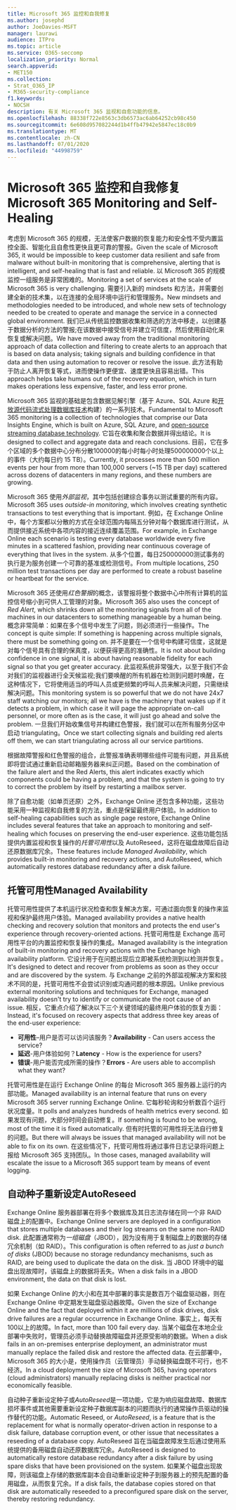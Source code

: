 ```yaml
---
title: Microsoft 365 监控和自我修复
ms.author: josephd
author: JoeDavies-MSFT
manager: laurawi
audience: ITPro
ms.topic: article
ms.service: O365-seccomp
localization_priority: Normal
search.appverid:
- MET150
ms.collection:
- Strat_O365_IP
- M365-security-compliance
f1.keywords:
- NOCSH
description: 有关 Microsoft 365 监视和自愈功能的信息。
ms.openlocfilehash: 88338f722e8563c3db6573ac6ab64252cb98c450
ms.sourcegitcommit: 6e608d957082244d1b4ffb47942e5847ec18c0b9
ms.translationtype: MT
ms.contentlocale: zh-CN
ms.lasthandoff: 07/01/2020
ms.locfileid: "44998759"
---
```

# <a name="microsoft-365-monitoring-and-self-healing"></a><span data-ttu-id="ab80d-103">Microsoft 365 监控和自我修复</span><span class="sxs-lookup"><span data-stu-id="ab80d-103">Microsoft 365 Monitoring and Self-Healing</span></span>

<span data-ttu-id="ab80d-104">考虑到 Microsoft 365 的规模，无法使客户数据的恢复能力和安全性不受内置监控全面、智能化且自愈性更快且更可靠的警报。</span><span class="sxs-lookup"><span data-stu-id="ab80d-104">Given the scale of Microsoft 365, it would be impossible to keep customer data resilient and safe from malware without built-in monitoring that is comprehensive, alerting that is intelligent, and self-healing that is fast and reliable.</span></span> <span data-ttu-id="ab80d-105">以 Microsoft 365 的规模监控一组服务是非常困难的。</span><span class="sxs-lookup"><span data-stu-id="ab80d-105">Monitoring a set of services at the scale of Microsoft 365 is very challenging.</span></span> <span data-ttu-id="ab80d-106">需要引入新的 mindsets 和方法，并需要创建全新的技术集，以在连接的全局环境中运行和管理服务。</span><span class="sxs-lookup"><span data-stu-id="ab80d-106">New mindsets and methodologies needed to be introduced, and whole new sets of technology needed to be created to operate and manage the service in a connected global environment.</span></span> <span data-ttu-id="ab80d-107">我们已从传统监控数据收集和筛选的方法中移走，以创建基于数据分析的方法的警报;在该数据中接受信号并建立可信度，然后使用自动化来恢复或解决问题。</span><span class="sxs-lookup"><span data-stu-id="ab80d-107">We have moved away from the traditional monitoring approach of data collection and filtering to create alerts to an approach that is based on data analysis; taking signals and building confidence in that data and then using automation to recover or resolve the issue.</span></span> <span data-ttu-id="ab80d-108">此方法有助于防止人离开恢复等式，进而使操作更便宜、速度更快且容易出错。</span><span class="sxs-lookup"><span data-stu-id="ab80d-108">This approach helps take humans out of the recovery equation, which in turn makes operations less expensive, faster, and less error prone.</span></span> 

<span data-ttu-id="ab80d-109">Microsoft 365 监视的基础是包含数据见解引擎（基于 Azure、SQL Azure 和[开放源代码流式处理数据库技术](https://cassandra.apache.org/)构建）的一系列技术。</span><span class="sxs-lookup"><span data-stu-id="ab80d-109">Fundamental to Microsoft 365 monitoring is a collection of technologies that comprise our Data Insights Engine, which is built on Azure, SQL Azure, and [open-source streaming database technology](https://cassandra.apache.org/).</span></span> <span data-ttu-id="ab80d-110">它旨在收集和聚合数据并得出结论。</span><span class="sxs-lookup"><span data-stu-id="ab80d-110">It is designed to collect and aggregate data and reach conclusions.</span></span> <span data-ttu-id="ab80d-111">目前，它在多个区域的多个数据中心分布分散100000的每小时每小时处理500000000个以上的事件（大约每日约 15 TB）。</span><span class="sxs-lookup"><span data-stu-id="ab80d-111">Currently, it processes more than 500 million events per hour from more than 100,000 servers (~15 TB per day) scattered across dozens of datacenters in many regions, and these numbers are growing.</span></span> 

<span data-ttu-id="ab80d-112">Microsoft 365 使用*外部监视*，其中包括创建综合事务以测试重要的所有内容。</span><span class="sxs-lookup"><span data-stu-id="ab80d-112">Microsoft 365 uses *outside-in monitoring*, which involves creating synthetic transactions to test everything that is important.</span></span> <span data-ttu-id="ab80d-113">例如，在 Exchange Online 中，每个方案都以分散的方式在全球范围内每隔五分钟对每个数据库进行测试，从而提供接近系统中各项内容的接近连续覆盖范围。</span><span class="sxs-lookup"><span data-stu-id="ab80d-113">For example, in Exchange Online each scenario is testing every database worldwide every five minutes in a scattered fashion, providing near continuous coverage of everything that lives in the system.</span></span> <span data-ttu-id="ab80d-114">从多个位置，每日250000000测试事务的执行是为服务创建一个可靠的基准或检测信号。</span><span class="sxs-lookup"><span data-stu-id="ab80d-114">From multiple locations, 250 million test transactions per day are performed to create a robust baseline or heartbeat for the service.</span></span> 

<span data-ttu-id="ab80d-115">Microsoft 365 还使用*红色警报*的概念，该警报将整个数据中心中所有计算机的监控信号缩小到可供人工管理的对象。</span><span class="sxs-lookup"><span data-stu-id="ab80d-115">Microsoft 365 also uses the concept of *Red Alert*, which shrinks down all the monitoring signals from all of the machines in our datacenters to something manageable by a human being.</span></span> <span data-ttu-id="ab80d-116">概念非常简单：如果在多个信号中发生了问题，则必须进行一些操作。</span><span class="sxs-lookup"><span data-stu-id="ab80d-116">The concept is quite simple: If something is happening across multiple signals, there must be something going on.</span></span> <span data-ttu-id="ab80d-117">并不是要在一个信号中构建可信度，这就是对每个信号具有合理的保真度，以便获得更高的准确性。</span><span class="sxs-lookup"><span data-stu-id="ab80d-117">It is not about building confidence in one signal, it is about having reasonable fidelity for each signal so that you get greater accuracy.</span></span> <span data-ttu-id="ab80d-118">此监视系统非常强大，以至于我们不会对我们的监视器进行全天候监视;我们要唤醒的所有机器在检测到问题时唤醒，在这种情况下，它将使用适当的呼叫人员或更频繁的呼叫人员来解决问题，只需继续解决问题。</span><span class="sxs-lookup"><span data-stu-id="ab80d-118">This monitoring system is so powerful that we do not have 24x7 staff watching our monitors; all we have is the machinery that wakes up if it detects a problem, in which case it will page the appropriate on-call personnel, or more often as is the case, it will just go ahead and solve the problem.</span></span> <span data-ttu-id="ab80d-119">一旦我们开始收集信号并构建红色警报，我们就可以在所有服务分区中启动 triangulating。</span><span class="sxs-lookup"><span data-stu-id="ab80d-119">Once we start collecting signals and building red alerts off them, we can start triangulating across all our service partitions.</span></span> 

<span data-ttu-id="ab80d-120">根据故障警报和红色警报的组合，此警报准确表明哪些组件可能有问题，并且系统即将尝试通过重新启动邮箱服务器来纠正问题。</span><span class="sxs-lookup"><span data-stu-id="ab80d-120">Based on the combination of the failure alert and the Red Alerts, this alert indicates exactly which components could be having a problem, and that the system is going to try to correct the problem by itself by restarting a mailbox server.</span></span> 

<span data-ttu-id="ab80d-121">除了自愈功能（如单页还原）之外，Exchange Online 还包含多种功能，这些功能采用一种监视和自我修复的方法，重点是保留最终用户体验。</span><span class="sxs-lookup"><span data-stu-id="ab80d-121">In addition to self-healing capabilities such as single page restore, Exchange Online includes several features that take an approach to monitoring and self-healing which focuses on preserving the end-user experience.</span></span> <span data-ttu-id="ab80d-122">这些功能包括提供内置监视和恢复操作的*托管可用性*以及 AutoReseed，这将在磁盘故障后自动还原数据库冗余。</span><span class="sxs-lookup"><span data-stu-id="ab80d-122">These features include *Managed Availability*, which provides built-in monitoring and recovery actions, and AutoReseed, which automatically restores database redundancy after a disk failure.</span></span> 

## <a name="managed-availability"></a><span data-ttu-id="ab80d-123">托管可用性</span><span class="sxs-lookup"><span data-stu-id="ab80d-123">Managed Availability</span></span> 

<span data-ttu-id="ab80d-124">托管可用性提供了本机运行状况检查和恢复解决方案，可通过面向恢复的操作来监视和保护最终用户体验。</span><span class="sxs-lookup"><span data-stu-id="ab80d-124">Managed availability provides a native health checking and recovery solution that monitors and protects the end user's experience through recovery-oriented actions.</span></span> <span data-ttu-id="ab80d-125">托管可用性是 Exchange 高可用性平台的内置监控和恢复操作的集成。</span><span class="sxs-lookup"><span data-stu-id="ab80d-125">Managed availability is the integration of built-in monitoring and recovery actions with the Exchange high availability platform.</span></span> <span data-ttu-id="ab80d-126">它设计用于在问题出现后立即被系统检测到以检测并恢复。</span><span class="sxs-lookup"><span data-stu-id="ab80d-126">It's designed to detect and recover from problems as soon as they occur and are discovered by the system.</span></span> <span data-ttu-id="ab80d-127">与 Exchange 之前的外部监视解决方案和技术不同的是，托管可用性不会尝试识别或沟通问题的根本原因。</span><span class="sxs-lookup"><span data-stu-id="ab80d-127">Unlike previous external monitoring solutions and techniques for Exchange, managed availability doesn't try to identify or communicate the root cause of an issue.</span></span> <span data-ttu-id="ab80d-128">相反，它重点介绍了解决以下三个关键领域的最终用户体验的恢复方面：</span><span class="sxs-lookup"><span data-stu-id="ab80d-128">Instead, it's focused on recovery aspects that address three key areas of the end-user experience:</span></span>

- <span data-ttu-id="ab80d-129">**可用性**–用户是否可以访问该服务？</span><span class="sxs-lookup"><span data-stu-id="ab80d-129">**Availability** - Can users access the service?</span></span> 
- <span data-ttu-id="ab80d-130">**延迟**-用户体验如何？</span><span class="sxs-lookup"><span data-stu-id="ab80d-130">**Latency** - How is the experience for users?</span></span> 
- <span data-ttu-id="ab80d-131">**错误**-用户能否完成所需的操作？</span><span class="sxs-lookup"><span data-stu-id="ab80d-131">**Errors** - Are users able to accomplish what they want?</span></span> 

<span data-ttu-id="ab80d-132">托管可用性是在运行 Exchange Online 的每台 Microsoft 365 服务器上运行的内部功能。</span><span class="sxs-lookup"><span data-stu-id="ab80d-132">Managed availability is an internal feature that runs on every Microsoft 365 server running Exchange Online.</span></span> <span data-ttu-id="ab80d-133">它每秒轮询和分析数百个运行状况度量。</span><span class="sxs-lookup"><span data-stu-id="ab80d-133">It polls and analyzes hundreds of health metrics every second.</span></span> <span data-ttu-id="ab80d-134">如果发现有问题，大部分时间会自动修复。</span><span class="sxs-lookup"><span data-stu-id="ab80d-134">If something is found to be wrong, most of the time it is fixed automatically.</span></span> <span data-ttu-id="ab80d-135">但有时托管的可用性将无法自行修复的问题。</span><span class="sxs-lookup"><span data-stu-id="ab80d-135">But there will always be issues that managed availability will not be able to fix on its own.</span></span> <span data-ttu-id="ab80d-136">在这些情况下，托管可用性将通过事件日志记录将问题上报给 Microsoft 365 支持团队。</span><span class="sxs-lookup"><span data-stu-id="ab80d-136">In those cases, managed availability will escalate the issue to a Microsoft 365 support team by means of event logging.</span></span>

## <a name="autoreseed"></a><span data-ttu-id="ab80d-137">自动种子重新设定</span><span class="sxs-lookup"><span data-stu-id="ab80d-137">AutoReseed</span></span>

<span data-ttu-id="ab80d-138">Exchange Online 服务器部署在将多个数据库及其日志流存储在同一个非 RAID 磁盘上的配置中。</span><span class="sxs-lookup"><span data-stu-id="ab80d-138">Exchange Online servers are deployed in a configuration that stores multiple databases and their log streams on the same non-RAID disk.</span></span> <span data-ttu-id="ab80d-139">此配置通常称为*一组磁盘*（JBOD），因为没有用于复制磁盘上的数据的存储冗余机制（如 RAID）。</span><span class="sxs-lookup"><span data-stu-id="ab80d-139">This configuration is often referred to as *just a bunch of disks* (JBOD) because no storage redundancy mechanisms, such as RAID, are being used to duplicate the data on the disk.</span></span> <span data-ttu-id="ab80d-140">当 JBOD 环境中的磁盘出现故障时，该磁盘上的数据将丢失。</span><span class="sxs-lookup"><span data-stu-id="ab80d-140">When a disk fails in a JBOD environment, the data on that disk is lost.</span></span> 

<span data-ttu-id="ab80d-141">如果 Exchange Online 的大小和在其中部署的事实是数百万个磁盘驱动器，则在 Exchange Online 中定期发生磁盘驱动器故障。</span><span class="sxs-lookup"><span data-stu-id="ab80d-141">Given the size of Exchange Online and the fact that deployed within it are millions of disk drives, disk drive failures are a regular occurrence in Exchange Online.</span></span> <span data-ttu-id="ab80d-142">事实上，每天有100以上的故障。</span><span class="sxs-lookup"><span data-stu-id="ab80d-142">In fact, more than 100 fail every day.</span></span> <span data-ttu-id="ab80d-143">当某个磁盘在本地企业部署中失败时，管理员必须手动替换故障磁盘并还原受影响的数据。</span><span class="sxs-lookup"><span data-stu-id="ab80d-143">When a disk fails in an on-premises enterprise deployment, an administrator must manually replace the failed disk and restore the affected data.</span></span> <span data-ttu-id="ab80d-144">在云部署中，Microsoft 365 的大小是，使用操作员（云管理员）手动替换磁盘既不可行，也不经济。</span><span class="sxs-lookup"><span data-stu-id="ab80d-144">In a cloud deployment the size of Microsoft 365, having operators (cloud administrators) manually replacing disks is neither practical nor economically feasible.</span></span> 

<span data-ttu-id="ab80d-145">自动种子重新设定种子或*AutoReseed*是一项功能，它是为响应磁盘故障、数据库损坏事件或其他需要重新设定种子数据库副本的问题而执行的通常操作员驱动的操作替代的功能。</span><span class="sxs-lookup"><span data-stu-id="ab80d-145">Automatic Reseed, or *AutoReseed*, is a feature that is the replacement for what is normally operator-driven action in response to a disk failure, database corruption event, or other issue that necessitates a reseeding of a database copy.</span></span> <span data-ttu-id="ab80d-146">AutoReseed 旨在当磁盘故障发生后通过使用系统提供的备用磁盘自动还原数据库冗余。</span><span class="sxs-lookup"><span data-stu-id="ab80d-146">AutoReseed is designed to automatically restore database redundancy after a disk failure by using spare disks that have been provisioned on the system.</span></span> <span data-ttu-id="ab80d-147">如果某个磁盘出现故障，则该磁盘上存储的数据库副本会自动重新设定种子到服务器上的预先配置的备用磁盘，从而恢复冗余。</span><span class="sxs-lookup"><span data-stu-id="ab80d-147">If a disk fails, the database copies stored on that disk are automatically reseeded to a preconfigured spare disk on the server, thereby restoring redundancy.</span></span> 